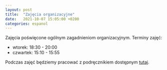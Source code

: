 ```yaml
---
layout: post
title:  "Zajęcia organizacyjne"
date:   2021-10-07 15:05:00 +0200
categories: espanol
---
```

Zajęcia poświęcone ogólnym zagadnieniom organizacyjnym. Terminy zajęć:

- wtorek: 18:30 - 20:00
- czwartek: 15:10 - 15:55

Podczas zajęć będziemy pracować z podręcznikiem dostępnym [tutaj](https://sokoloowski.pl/files/Aula%20Internacional%201%20Nueva%20Edicion.pdf).